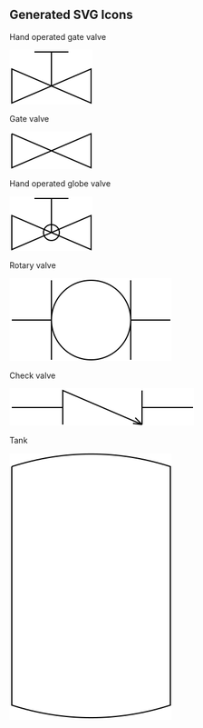 ## Generated SVG Icons

Hand operated gate valve

<a href="https://yqnn.github.io/svg-path-editor/#P=m_2_17_v_30_l_70_-30_v_30_l_-70_-30_z_m_35_15_v_-30_m_-15_0_h_30" target="svgeditor">
<img src="https://raw.githubusercontent.com/tbo47/open-pid-icons/refs/heads/main/svgs/hand_operated_gate_valve.svg">
</a>

Gate valve

<a href="https://yqnn.github.io/svg-path-editor/#P=m_2_2_v_30_l_70_-30_v_30_l_-70_-30_m_35_15" target="svgeditor">
<img src="https://raw.githubusercontent.com/tbo47/open-pid-icons/refs/heads/main/svgs/gate_valve.svg">
</a>

Hand operated globe valve

<a href="https://yqnn.github.io/svg-path-editor/#P=m_2_17_v_30_l_70_-30_v_30_l_-70_-30_z_m_35_15_v_-30_m_-15_0_h_30_m_-22_30_a_5_5_0_0_1_14_0_a_5_5_0_0_1_-14_0" target="svgeditor">
<img src="https://raw.githubusercontent.com/tbo47/open-pid-icons/refs/heads/main/svgs/hand_operated_globe_valve.svg">
</a>

Rotary valve

<a href="https://yqnn.github.io/svg-path-editor/#P=m_2_37_h_35_m_0_-35_v_70_m_0_-35_a_35_35_0_0_1_70_0_a_35_35_0_0_1_-70_0_m_70_-35_v_70_m_0_-35_h_35" target="svgeditor">
<img src="https://raw.githubusercontent.com/tbo47/open-pid-icons/refs/heads/main/svgs/rotary_valve.svg">
</a>

Check valve

<a href="https://yqnn.github.io/svg-path-editor/#P=m_2_17_h_45_m_0_15_v_-30_l_70_30_l_-8_-1_m_8_1_l_-6_-6_m_6_6_v_-30_m_0_15_h_45" target="svgeditor">
<img src="https://raw.githubusercontent.com/tbo47/open-pid-icons/refs/heads/main/svgs/check_valve.svg">
</a>

Tank

<a href="https://yqnn.github.io/svg-path-editor/#P=m_2_12_v_210_a_300_400_0_0_0_140_0_v_-210__a_300_400_0_0_0_-140_0_" target="svgeditor">
<img src="https://raw.githubusercontent.com/tbo47/open-pid-icons/refs/heads/main/svgs/tank.svg">
</a>

